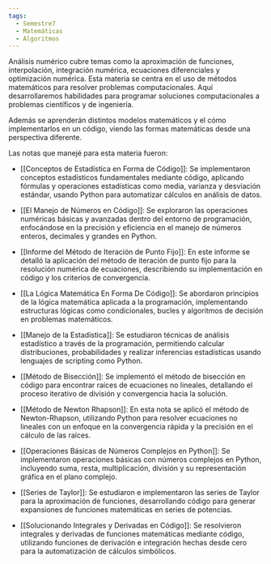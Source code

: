 ```yaml
---
tags:
  - Semestre7
  - Matemáticas
  - Algoritmos
---
```

Análisis numérico cubre temas como la aproximación de funciones, interpolación, integración numérica, ecuaciones diferenciales y optimización numérica. Esta materia se centra en el uso de métodos matemáticos para resolver problemas computacionales. Aquí desarrollaremos habilidades para programar soluciones computacionales a problemas científicos y de ingeniería.

Además se aprenderán distintos modelos matemáticos y el cómo implementarlos en un código, viendo las formas matemáticas desde una perspectiva diferente.

Las notas que manejé para esta materia fueron:

- [[Conceptos de Estadística en Forma de Código]]: Se implementaron conceptos estadísticos fundamentales mediante código, aplicando fórmulas y operaciones estadísticas como media, varianza y desviación estándar, usando Python para automatizar cálculos en análisis de datos.
    
- [[El Manejo de Números en Código]]: Se exploraron las operaciones numéricas básicas y avanzadas dentro del entorno de programación, enfocándose en la precisión y eficiencia en el manejo de números enteros, decimales y grandes en Python.
    
- [[Informe del Método de Iteración de Punto Fijo]]: En este informe se detalló la aplicación del método de iteración de punto fijo para la resolución numérica de ecuaciones, describiendo su implementación en código y los criterios de convergencia.
    
- [[La Lógica Matemática En Forma De Código]]: Se abordaron principios de la lógica matemática aplicada a la programación, implementando estructuras lógicas como condicionales, bucles y algoritmos de decisión en problemas matemáticos.
    
- [[Manejo de la Estadística]]: Se estudiaron técnicas de análisis estadístico a través de la programación, permitiendo calcular distribuciones, probabilidades y realizar inferencias estadísticas usando lenguajes de scripting como Python.
    
- [[Método de Bisección]]: Se implementó el método de bisección en código para encontrar raíces de ecuaciones no lineales, detallando el proceso iterativo de división y convergencia hacia la solución.
    
- [[Método de Newton Rhapson]]: En esta nota se aplicó el método de Newton-Rhapson, utilizando Python para resolver ecuaciones no lineales con un enfoque en la convergencia rápida y la precisión en el cálculo de las raíces.
    
- [[Operaciones Básicas de Números Complejos en Python]]: Se implementaron operaciones básicas con números complejos en Python, incluyendo suma, resta, multiplicación, división y su representación gráfica en el plano complejo.
    
- [[Series de Taylor]]: Se estudiaron e implementaron las series de Taylor para la aproximación de funciones, desarrollando código para generar expansiones de funciones matemáticas en series de potencias.
    
- [[Solucionando Integrales y Derivadas en Código]]: Se resolvieron integrales y derivadas de funciones matemáticas mediante código, utilizando funciones de derivación e integración hechas desde cero para la automatización de cálculos simbólicos.